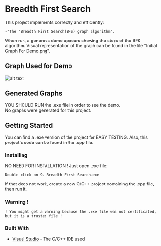 # Breadth First Search
This project implements correctly and efficiently:
```
-"The "Breadth First Search(BFS) graph algorithm".
```
When run, a generous demo appears showing the steps of the BFS algorithm. Visual representation of the graph can be found in the file "Initial Graph For Demo.png".

## Graph Used for Demo
![alt text](https://github.com/DanutGavrus/Photos/blob/master/9.%20Initial%20Graph%20For%20Demo.png)

## Generated Graphs
YOU SHOULD RUN the .exe file in order to see the demo.<br/>
No graphs were generated for this project.

## Getting Started
You can find a .exe version of the project for EASY TESTING. Also, this project's code can be found in the .cpp file.

### Installing
NO NEED FOR INSTALLATION !
Just open .exe file:
```
Double click on 9. Breadth First Search.exe
```
If that does not work, create a new C/C++ project containing the .cpp file, then run it.

### Warning !
```
! You might get a warning because the .exe file was not certificated, but it is a trusted file !
```

### Built With
* [Visual Studio](https://visualstudio.microsoft.com/) - The C/C++ IDE used